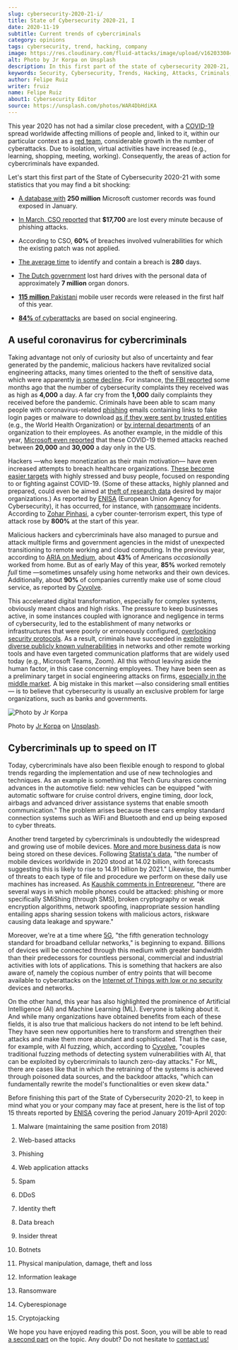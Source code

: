 ```yaml
---
slug: cybersecurity-2020-21-i/
title: State of Cybersecurity 2020-21, I
date: 2020-11-19
subtitle: Current trends of cybercriminals
category: opinions
tags: cybersecurity, trend, hacking, company
image: https://res.cloudinary.com/fluid-attacks/image/upload/v1620330842/blog/cybersecurity-2020-21-i/cover_kb8vag.webp
alt: Photo by Jr Korpa on Unsplash
description: In this first part of the state of cybersecurity 2020-21, we want to share with you some highlights of the current trends of cybercriminals.
keywords: Security, Cybersecurity, Trends, Hacking, Attacks, Criminals, Company, Ethical Hacking, Pentesting
author: Felipe Ruiz
writer: fruiz
name: Felipe Ruiz
about1: Cybersecurity Editor
source: https://unsplash.com/photos/WAR4DbHdiKA
---
```


This year 2020 has not had a similar close precedent,
with a [COVID-19](https://www.who.int/emergencies/diseases/novel-coronavirus-2019)
spread worldwide
affecting millions of people and,
linked to it,
within our particular context as a [red team](../../solutions/red-teaming/),
considerable growth in the number of cyberattacks.
Due to isolation,
virtual activities have increased
(e.g., learning, shopping, meeting, working).
Consequently,
the areas of action for cybercriminals have expanded.

Let's start this first part of the State of Cybersecurity 2020-21
with some statistics
that you may find a bit shocking:

- [A database with](https://www.forbes.com/sites/daveywinder/2020/01/22/microsoft-security-shocker-as-250-million-customer-records-exposed-online/?sh=d86a1954d1b3)
  **250 million** Microsoft customer records
  was found exposed in January.

- [In March,
  CSO reported](https://www.csoonline.com/article/3153707/top-cybersecurity-facts-figures-and-statistics.html)
  that **$17,700** are lost every minute
  because of phishing attacks.

- According to CSO,
  **60%** of breaches involved vulnerabilities
  for which the existing patch was not applied.

- [The average time](https://www.ibm.com/security/data-breach)
  to identify and contain a breach
  is **280** days.

- [The Dutch government](https://www.zdnet.com/article/dutch-government-loses-hard-drives-with-data-of-6-9-million-registered-donors/)
  lost hard drives
  with the personal data of approximately **7 million** organ donors.

- [**115 million** Pakistani](https://www.zdnet.com/article/details-of-44m-pakistani-mobile-users-leaked-online-part-of-bigger-115m-cache/)
  mobile user records
  were released in the first half of this year.

- [**84%** of cyberattacks](https://www.enisa.europa.eu/publications/enisa-threat-landscape-2020-main-incidents)
  are based on social engineering.

## A useful coronavirus for cybercriminals

Taking advantage not only of curiosity
but also of uncertainty and fear generated by the pandemic,
malicious hackers have revitalized social engineering attacks,
many times oriented to the theft of sensitive data,
which were apparently [in some decline](https://www.bankinfosecurity.com/cybercrime-review-hackers-great-covid-19-cash-in-a-15037).
For instance,
[the FBI reported](https://thehill.com/policy/cybersecurity/493198-fbi-sees-spike-in-cyber-crime-reports-during-coronavirus-pandemic)
some months ago
that the number of cybersecurity complaints they received
was as high as **4,000** a day.
A far cry from the **1,000** daily complaints they received
before the pandemic.
Criminals have been able to scam many people
with coronavirus-related [phishing](../phishing/) emails
containing links to fake login pages
or malware to download
[as if they were sent by trusted entities](https://www.ncsc.gov.uk/files/Final%20Joint%20Advisory%20COVID-19%20exploited%20by%20malicious%20cyber%20actors%20v3.pdf)
(e.g., the World Health Organization)
or [by internal departments](https://www.ncsc.gov.uk/files/Final%20Joint%20Advisory%20COVID-19%20exploited%20by%20malicious%20cyber%20actors%20v3.pdf)
of an organization to their employees.
As another example,
in the middle of this year,
[Microsoft even reported](https://www.microsoft.com/security/blog/2020/06/16/exploiting-a-crisis-how-cybercriminals-behaved-during-the-outbreak/)
that these COVID-19 themed attacks
reached between **20,000** and **30,000** a day
only in the US.

Hackers
—who keep monetization as their main motivation—
have even increased attempts
to breach healthcare organizations.
[These become easier targets](https://www.proofpoint.com/us/blog/cybersecurity-essentials/new-healthcare-report-reveals-cyber-threats-trends-and-transformations)
with highly stressed and busy people,
focused on responding to or fighting against COVID-19.
(Some of these attacks,
highly planned and prepared,
could even be aimed at [theft of research data](https://www.prnewswire.com/news-releases/top-cyber-security-experts-report-4-000-cyber-attacks-a-day-since-covid-19-pandemic-301110157.html)
desired by major organizations.)
As reported by [ENISA](https://www.enisa.europa.eu/publications/enisa-threat-landscape-2020-main-incidents)
(European Union Agency for Cybersecurity),
it has occurred,
for instance,
with [ransomware](../ransomware/) incidents.
According to [Zohar Pinhasi](https://monstercloud.com/blog/2020/03/23/coronavirus-alert-ransomware-attacks-up-by-800/),
a cyber counter-terrorism expert,
this type of attack rose by **800%**
at the start of this year.

Malicious hackers and cybercriminals have also managed
to pursue and attack multiple firms and government agencies
in the midst of unexpected transitioning
to remote working and cloud computing.
In the previous year,
according to [ARIA on Medium](https://medium.com/@ARIACyberSec/second-half-of-2020-cybersecurity-trends-181211f98f2e),
about **43%** of Americans *occasionally* worked from home.
But as of early May of this year,
**85%** worked remotely *full* time
—sometimes unsafely using home networks
and their own devices.
Additionally,
about **90%** of companies currently make use of some cloud service,
as reported by [Cyvolve](https://www.cyvolve.com/resources/content-library/reports/state-of-cybersecurity-report-2020/).

This accelerated digital transformation,
especially for complex systems,
obviously meant chaos and high risks.
The pressure to keep businesses active,
in some instances coupled with ignorance and negligence
in terms of cybersecurity,
led to the establishment of many networks or infrastructures
that were poorly or erroneously configured,
[overlooking security protocols](https://www.securityweek.com/back-basics-pandemic-cybersecurity-trends-and-solutions).
As a result,
criminals have succeeded
in [exploiting diverse publicly known vulnerabilities](https://www.ncsc.gov.uk/files/Final%20Joint%20Advisory%20COVID-19%20exploited%20by%20malicious%20cyber%20actors%20v3.pdf)
in networks and other remote working tools
and have even targeted communication platforms
that are widely used today
(e.g., Microsoft Teams, Zoom).
All this without leaving aside the human factor,
in this case concerning employees.
They have been seen as a preliminary target
in social engineering attacks on firms,
[especially in the middle market](https://www.bankinfosecurity.com/cybercrime-review-hackers-great-covid-19-cash-in-a-15037).
A big mistake in this market
—also considering small entities—
is to believe that
cybersecurity is usually an exclusive problem for large organizations,
such as banks and governments.

<div class="imgblock">

![Photo by Jr Korpa](https://res.cloudinary.com/fluid-attacks/image/upload/v1620330841/blog/cybersecurity-2020-21-i/korpa_xppzrx.webp)

<div class="title">

Photo by [Jr Korpa](https://unsplash.com/@jrkorpa)
on [Unsplash](https://unsplash.com/photos/fByGQ64Iky8).

</div>

</div>

## Cybercriminals up to speed on IT

Today,
cybercriminals have also been flexible enough
to respond to global trends
regarding the implementation and use of new technologies and techniques.
As an example is something
that Tech Guru shares concerning advances in the automotive field:
new vehicles can be equipped "with automatic software
for cruise control drivers,
engine timing, door lock, airbags
and advanced driver assistance systems
that enable smooth communication."
The problem arises
because these cars employ standard connection systems
such as WiFi and Bluetooth
and end up being exposed to cyber threats.

Another trend targeted by cybercriminals
is undoubtedly the widespread and growing use of mobile devices.
[More and more business data](https://chrishtopher-henry-38679.medium.com/cybersecurity-trends-to-watch-out-in-2020-278bc41200ed)
is now being stored on these devices.
Following [Statista's data](https://www.statista.com/statistics/245501/multiple-mobile-device-ownership-worldwide/#:~:text=The%20number%20of%20mobile%20devices,to%2014.91%20billion%20by%202021.),
"the number of mobile devices worldwide in 2020
stood at 14.02 billion,
with forecasts suggesting this is likely to rise
to 14.91 billion by 2021."
Likewise,
the number of threats to each type of file and procedure
we perform on these daily use machines
has increased.
As [Kaushik comments in Entrepreneur](https://www.entrepreneur.com/article/358776),
"there are several ways
in which mobile phones could be attacked:
phishing or more specifically SMiShing
(through SMS),
broken cryptography or weak encryption algorithms,
network spoofing,
inappropriate session handling
entailing apps sharing session tokens with malicious actors,
riskware causing data leakage and spyware."

Moreover,
we're at a time where [5G](https://en.wikipedia.org/wiki/5G),
"the fifth generation technology standard
for broadband cellular networks,"
is beginning to expand.
Billions of devices will be connected through this medium
with greater bandwidth than their predecessors
for countless personal,
commercial and industrial activities
with lots of applications.
This is something that hackers are also aware of,
namely the copious number of entry points
that will become available to cyberattacks
on the [Internet of Things with low or no security](https://chrishtopher-henry-38679.medium.com/top-cybersecurity-trends-to-watch-for-in-2020-e1fd38bfa85b)
devices and networks.

On the other hand,
this year has also highlighted the prominence of Artificial Intelligence (AI)
and Machine Learning (ML).
Everyone is talking about it.
And while many organizations have obtained benefits
from each of these fields,
it is also true that
malicious hackers do not intend to be left behind.
They have seen new opportunities here
to transform and strengthen their attacks
and make them more abundant and sophisticated.
That is the case,
for example,
with AI fuzzing,
which,
according to [Cyvolve](https://www.cyvolve.com/resources/content-library/reports/state-of-cybersecurity-report-2020/),
"couples traditional fuzzing methods of detecting system vulnerabilities
with AI,
that can be exploited by cybercriminals
to launch zero-day attacks."
For ML,
there are cases like that
in which the retraining of the systems is achieved
through poisoned data sources,
and the backdoor attacks,
"which can fundamentally rewrite the model's functionalities
or even skew data."

Before finishing this part of the State of Cybersecurity 2020-21,
to keep in mind what you or your company may face at present,
here is the list of top 15 threats reported by [ENISA](https://www.enisa.europa.eu/news/enisa-news/enisa-threat-landscape-2020)
covering the period January 2019-April 2020:

1. Malware (maintaining the same position from 2018)

2. Web-based attacks

3. Phishing

4. Web application attacks

5. Spam

6. DDoS

7. Identity theft

8. Data breach

9. Insider threat

10. Botnets

11. Physical manipulation, damage, theft and loss

12. Information leakage

13. Ransomware

14. Cyberespionage

15. Cryptojacking

We hope you have enjoyed reading this post.
Soon,
you will be able to read [a second part](../cybersecurity-2020-21-ii/)
on the topic.
Any doubt?
Do not hesitate to [contact us\!](../../contact-us/)
